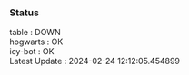 ### Status


table : DOWN  
hogwarts : OK  
icy-bot : OK  
Latest Update : 2024-02-24 12:12:05.454899
